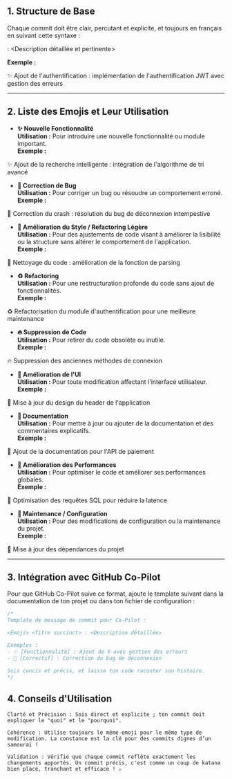 ## 1. Structure de Base

Chaque commit doit être clair, percutant et explicite, et toujours en français en suivant cette syntaxe :

<Emoji> <Titre succinct> : <Description détaillée et pertinente>

**Exemple :**

✨ Ajout de l'authentification : implémentation de l'authentification JWT avec gestion des erreurs

---

## 2. Liste des Emojis et Leur Utilisation

-   **✨ Nouvelle Fonctionnalité**  
    **Utilisation :** Pour introduire une nouvelle fonctionnalité ou module important.  
    **Exemple :**

✨ Ajout de la recherche intelligente : intégration de l'algorithme de tri avancé

-   **🐛 Correction de Bug**  
    **Utilisation :** Pour corriger un bug ou résoudre un comportement erroné.  
    **Exemple :**

🐛 Correction du crash : résolution du bug de déconnexion intempestive

-   **🎨 Amélioration du Style / Refactoring Légère**  
    **Utilisation :** Pour des ajustements de code visant à améliorer la lisibilité ou la structure sans altérer le comportement de l'application.  
    **Exemple :**

🎨 Nettoyage du code : amélioration de la fonction de parsing

-   **♻️ Refactoring**  
    **Utilisation :** Pour une restructuration profonde du code sans ajout de fonctionnalités.  
    **Exemple :**

♻️ Refactorisation du module d'authentification pour une meilleure maintenance

-   **🔥 Suppression de Code**  
    **Utilisation :** Pour retirer du code obsolète ou inutile.  
    **Exemple :**

🔥 Suppression des anciennes méthodes de connexion

-   **💄 Amélioration de l'UI**  
    **Utilisation :** Pour toute modification affectant l'interface utilisateur.  
    **Exemple :**

💄 Mise à jour du design du header de l'application

-   **📝 Documentation**  
    **Utilisation :** Pour mettre à jour ou ajouter de la documentation et des commentaires explicatifs.  
    **Exemple :**

📝 Ajout de la documentation pour l'API de paiement

-   **🚀 Amélioration des Performances**  
    **Utilisation :** Pour optimiser le code et améliorer ses performances globales.  
    **Exemple :**

🚀 Optimisation des requêtes SQL pour réduire la latence

-   **🔧 Maintenance / Configuration**  
    **Utilisation :** Pour des modifications de configuration ou la maintenance du projet.  
    **Exemple :**

🔧 Mise à jour des dépendances du projet

---

## 3. Intégration avec GitHub Co-Pilot

Pour que GitHub Co-Pilot suive ce format, ajoute le template suivant dans la documentation de ton projet ou dans ton fichier de configuration :

```javascript
/*
Template de message de commit pour Co-Pilot :

<Emoji> <Titre succinct> : <Description détaillée>

Exemples :
- ✨ [Fonctionnalité] : Ajout de X avec gestion des erreurs
- 🐛 [Correctif] : Correction du bug de déconnexion

Sois concis et précis, et laisse ton code raconter son histoire.
*/
```

## 4. Conseils d'Utilisation

    Clarté et Précision : Sois direct et explicite ; ton commit doit expliquer le "quoi" et le "pourquoi".

    Cohérence : Utilise toujours le même emoji pour le même type de modification. La constance est la clé pour des commits dignes d’un samouraï !

    Validation : Vérifie que chaque commit reflète exactement les changements apportés. Un commit précis, c'est comme un coup de katana bien placé, tranchant et efficace ! ⚔️
